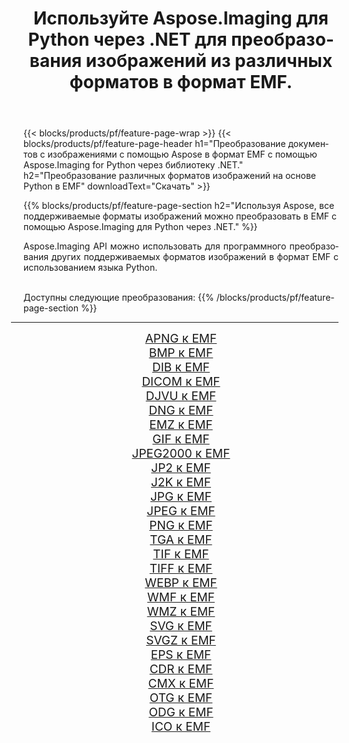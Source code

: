 ﻿---
title: Используйте Aspose.Imaging для Python через .NET для преобразования изображений из различных форматов в формат EMF. 
weight: 3920
url: /ru/python-net/conversion/to/emf 
lang: ru
langdirlevel: 2
locales: zh-hans,ja,it,ru,de,es,fr,nl,id,lt,pl,pt,vi,tr,ko,zh-hant,ar,hi,th,sv,cs,uk,he
description: Вы можете использовать Aspose.Imaging for Python через библиотеку .NET для преобразования различных форматов в формат EMF.
---

{{< blocks/products/pf/feature-page-wrap >}}
{{< blocks/products/pf/feature-page-header h1="Преобразование документов с изображениями с помощью Aspose в формат EMF с помощью Aspose.Imaging for Python через библиотеку .NET." h2="Преобразование различных форматов изображений на основе Python в EMF" downloadText="Скачать" >}}


{{% blocks/products/pf/feature-page-section  h2="Используя Aspose, все поддерживаемые форматы изображений можно преобразовать в EMF с помощью Aspose.Imaging для Python через .NET." %}}
<p align=justify>Aspose.Imaging API можно использовать для программного преобразования других поддерживаемых форматов изображений в формат EMF с использованием языка Python.</p>
<br/>
Доступны следующие преобразования:
{{% /blocks/products/pf/feature-page-section %}}
<div class="container-fluid productfamilypage bg-gray">
    <div class="convertypes bg-gray agp-content section">
        <div class="container">
		<hr style="margin-left:-20px;"/>
		<div class="row other-converters" style="gap: 10px;font-size: 19px;text-align:center;">
		    <div class='col-md-2 other-converter remove-lp remove-rp'><a href="/imaging/ru/python-net/conversion/apng-to-emf" style="padding:15px;">APNG к EMF</a></div>
<div class='col-md-2 other-converter remove-lp remove-rp'><a href="/imaging/ru/python-net/conversion/bmp-to-emf" style="padding:15px;">BMP к EMF</a></div>
<div class='col-md-2 other-converter remove-lp remove-rp'><a href="/imaging/ru/python-net/conversion/dib-to-emf" style="padding:15px;">DIB к EMF</a></div>
<div class='col-md-2 other-converter remove-lp remove-rp'><a href="/imaging/ru/python-net/conversion/dicom-to-emf" style="padding:15px;">DICOM к EMF</a></div>
<div class='col-md-2 other-converter remove-lp remove-rp'><a href="/imaging/ru/python-net/conversion/djvu-to-emf" style="padding:15px;">DJVU к EMF</a></div>
<div class='col-md-2 other-converter remove-lp remove-rp'><a href="/imaging/ru/python-net/conversion/dng-to-emf" style="padding:15px;">DNG к EMF</a></div>
<div class='col-md-2 other-converter remove-lp remove-rp'><a href="/imaging/ru/python-net/conversion/emz-to-emf" style="padding:15px;">EMZ к EMF</a></div>
<div class='col-md-2 other-converter remove-lp remove-rp'><a href="/imaging/ru/python-net/conversion/gif-to-emf" style="padding:15px;">GIF к EMF</a></div>
<div class='col-md-2 other-converter remove-lp remove-rp'><a href="/imaging/ru/python-net/conversion/jpeg2000-to-emf" style="padding:15px;">JPEG2000 к EMF</a></div>
<div class='col-md-2 other-converter remove-lp remove-rp'><a href="/imaging/ru/python-net/conversion/jp2-to-emf" style="padding:15px;">JP2 к EMF</a></div>
<div class='col-md-2 other-converter remove-lp remove-rp'><a href="/imaging/ru/python-net/conversion/j2k-to-emf" style="padding:15px;">J2K к EMF</a></div>
<div class='col-md-2 other-converter remove-lp remove-rp'><a href="/imaging/ru/python-net/conversion/jpg-to-emf" style="padding:15px;">JPG к EMF</a></div>
<div class='col-md-2 other-converter remove-lp remove-rp'><a href="/imaging/ru/python-net/conversion/jpeg-to-emf" style="padding:15px;">JPEG к EMF</a></div>
<div class='col-md-2 other-converter remove-lp remove-rp'><a href="/imaging/ru/python-net/conversion/png-to-emf" style="padding:15px;">PNG к EMF</a></div>
<div class='col-md-2 other-converter remove-lp remove-rp'><a href="/imaging/ru/python-net/conversion/tga-to-emf" style="padding:15px;">TGA к EMF</a></div>
<div class='col-md-2 other-converter remove-lp remove-rp'><a href="/imaging/ru/python-net/conversion/tif-to-emf" style="padding:15px;">TIF к EMF</a></div>
<div class='col-md-2 other-converter remove-lp remove-rp'><a href="/imaging/ru/python-net/conversion/tiff-to-emf" style="padding:15px;">TIFF к EMF</a></div>
<div class='col-md-2 other-converter remove-lp remove-rp'><a href="/imaging/ru/python-net/conversion/webp-to-emf" style="padding:15px;">WEBP к EMF</a></div>
<div class='col-md-2 other-converter remove-lp remove-rp'><a href="/imaging/ru/python-net/conversion/wmf-to-emf" style="padding:15px;">WMF к EMF</a></div>
<div class='col-md-2 other-converter remove-lp remove-rp'><a href="/imaging/ru/python-net/conversion/wmz-to-emf" style="padding:15px;">WMZ к EMF</a></div>
<div class='col-md-2 other-converter remove-lp remove-rp'><a href="/imaging/ru/python-net/conversion/svg-to-emf" style="padding:15px;">SVG к EMF</a></div>
<div class='col-md-2 other-converter remove-lp remove-rp'><a href="/imaging/ru/python-net/conversion/svgz-to-emf" style="padding:15px;">SVGZ к EMF</a></div>
<div class='col-md-2 other-converter remove-lp remove-rp'><a href="/imaging/ru/python-net/conversion/eps-to-emf" style="padding:15px;">EPS к EMF</a></div>
<div class='col-md-2 other-converter remove-lp remove-rp'><a href="/imaging/ru/python-net/conversion/cdr-to-emf" style="padding:15px;">CDR к EMF</a></div>
<div class='col-md-2 other-converter remove-lp remove-rp'><a href="/imaging/ru/python-net/conversion/cmx-to-emf" style="padding:15px;">CMX к EMF</a></div>
<div class='col-md-2 other-converter remove-lp remove-rp'><a href="/imaging/ru/python-net/conversion/otg-to-emf" style="padding:15px;">OTG к EMF</a></div>
<div class='col-md-2 other-converter remove-lp remove-rp'><a href="/imaging/ru/python-net/conversion/odg-to-emf" style="padding:15px;">ODG к EMF</a></div>
<div class='col-md-2 other-converter remove-lp remove-rp'><a href="/imaging/ru/python-net/conversion/ico-to-emf" style="padding:15px;">ICO к EMF</a></div>
                </div>
        </div>
    </div>
</div>
<br/>

